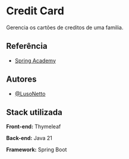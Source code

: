 
# Credit Card

Gerencia os cartões de creditos de uma familia.


## Referência

 - [Spring Academy](https://spring.academy/courses/building-a-rest-api-with-spring-boot)


## Autores

- [@LusoNetto](https://www.github.com/LusoNetto)


## Stack utilizada

**Front-end:** Thymeleaf

**Back-end:** Java 21

**Framework:** Spring Boot

